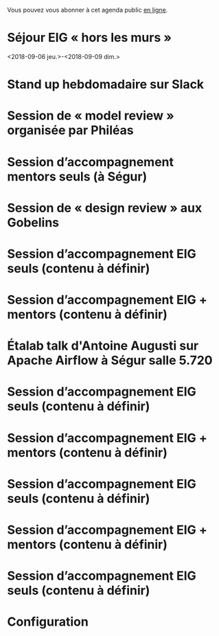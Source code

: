 Vous pouvez vous abonner à cet agenda public [en ligne](https://cloud.eig-forever.org/index.php/apps/calendar/p/5S4DP594PDIVTARU/EIG2018).


# Séjour EIG « hors les murs »

<span class="timestamp-wrapper"><span class="timestamp">&lt;2018-09-06 jeu.&gt;</span></span>-<span class="timestamp-wrapper"><span class="timestamp">&lt;2018-09-09 dim.&gt;</span></span>


# Stand up hebdomadaire sur Slack


# Session de « model review » organisée par Philéas


# Session d’accompagnement mentors seuls (à Ségur)


# Session de « design review » aux Gobelins


# Session d’accompagnement EIG seuls (contenu à définir)


# Session d’accompagnement EIG + mentors (contenu à définir)


# Étalab talk d'Antoine Augusti sur Apache Airflow à Ségur salle 5.720


# Session d’accompagnement EIG seuls (contenu à définir)


# Session d’accompagnement EIG + mentors (contenu à définir)


# Session d’accompagnement EIG seuls (contenu à définir)


# Session d’accompagnement EIG + mentors (contenu à définir)


# Session d’accompagnement EIG seuls (contenu à définir)


# Configuration

